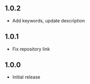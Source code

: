 ## 1.0.2

- Add keywords, update description

## 1.0.1

- Fix repository link

## 1.0.0

- Initial release
